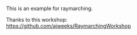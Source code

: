 This is an example for raymarching.

Thanks to this workshop: https://github.com/ajweeks/RaymarchingWorkshop
